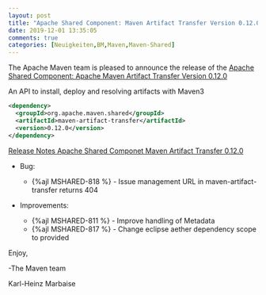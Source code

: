 ```yaml
---
layout: post
title: "Apache Shared Component: Maven Artifact Transfer Version 0.12.0 Released"
date: 2019-12-01 13:35:05
comments: true
categories: [Neuigkeiten,BM,Maven,Maven-Shared]
---
```

The Apache Maven team is pleased to announce the release of the 
[Apache Shared Component: Apache Maven Artifact Transfer Version 0.12.0](https://maven.apache.org/shared/maven-artifact-transfer/)

An API to install, deploy and resolving artifacts with Maven3

``` xml
<dependency>
  <groupId>org.apache.maven.shared</groupId>
  <artifactId>maven-artifact-transfer</artifactId>
  <version>0.12.0</version>
</dependency>
```

<!-- more -->

[Release Notes Apache Shared Componet Maven Artifact Transfer 0.12.0](https://issues.apache.org/jira/projects/MSHARED/versions/12338168)

* Bug:

  * {%ajl MSHARED-818 %} - Issue management URL in maven-artifact-transfer returns 404

* Improvements:

  * {%ajl MSHARED-811 %} - Improve handling of Metadata
  * {%ajl MSHARED-817 %} - Change eclipse aether dependency scope to provided

Enjoy,

-The Maven team

Karl-Heinz Marbaise
